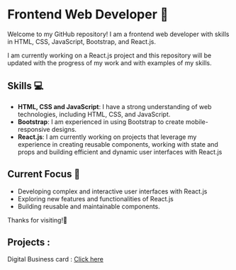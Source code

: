 # Frontend Web Developer 🚀

Welcome to my GitHub repository! I am a frontend web developer with skills in HTML, CSS, JavaScript, Bootstrap, and React.js.

I am currently working on a React.js project and this repository will be updated with the progress of my work and with examples of my skills.

## Skills 💻
- **HTML, CSS and JavaScript**: I have a strong understanding of web technologies, including HTML, CSS, and JavaScript.
- **Bootstrap**: I am experienced in using Bootstrap to create mobile-responsive designs.
- **React.js**: I am currently working on projects that leverage my experience in creating reusable components, working with state and props and building efficient and dynamic user interfaces with React.js

## Current Focus 🔎
- Developing complex and interactive user interfaces with React.js
- Exploring new features and functionalities of React.js
- Building reusable and maintainable components.

Thanks for visiting!🙂
## Projects :

Digital Business card : [Click here](https://irawit7.github.io/digital-business-card)
